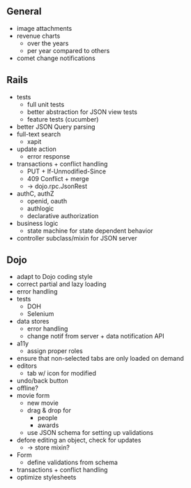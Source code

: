 
General
-------

* image attachments
* revenue charts
    - over the years
    - per year compared to others
* comet change notifications

Rails
-----

* tests
    - full unit tests
    - better abstraction for JSON view tests
    - feature tests (cucumber)
* better JSON Query parsing
* full-text search
    - xapit
* update action
    - error response
* transactions + conflict handling
    - PUT + If-Unmodified-Since
    - 409 Conflict + merge
    - -> dojo.rpc.JsonRest
* authC, authZ
    - openid, oauth
    - authlogic
    - declarative authorization
* business logic
    - state machine for state dependent behavior
* controller subclass/mixin for JSON server

Dojo
----

* adapt to Dojo coding style
* correct partial and lazy loading
* error handling
* tests
    - DOH
    - Selenium
* data stores
    - error handling
    - change notif from server + data notification API
* a11y
    - assign proper roles
* ensure that non-selected tabs are only loaded on demand
* editors
    - tab w/ icon for modified
* undo/back button
* offline?
* movie form
    - new movie
    - drag & drop for
        - people
        - awards
    - use JSON schema for setting up validations
* defore editing an object, check for updates
    - -> store mixin?
* Form 
    - define validations from schema
* transactions + conflict handling
* optimize stylesheets
